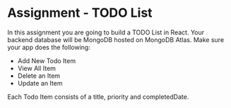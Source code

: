 
# Assignment - TODO List 

In this assignment you are going to build a TODO List in React. Your backend database will be MongoDB hosted on MongoDB Atlas. Make sure your app does the following: 

- Add New Todo Item 
- View All Item 
- Delete an Item 
- Update an Item 

Each Todo Item consists of a title, priority and completedDate. 

